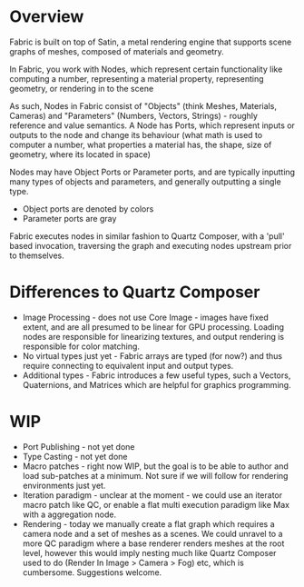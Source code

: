 # Overview

Fabric is built on top of Satin, a metal rendering engine that supports scene graphs of meshes, composed of materials and geometry. 

In Fabric, you work with Nodes, which represent certain functionality like computing a number, representing a material property, representing geometry, or rendering in to the scene 

As such, Nodes in Fabric consist of "Objects" (think Meshes, Materials, Cameras) and "Parameters" (Numbers, Vectors, Strings) - roughly reference and value semantics.
A Node has Ports, which represent inputs or outputs to the node and change its behaviour (what math is used to computer a number, what properties a material has, the shape, size of geometry, where its located in space)

Nodes may have Object Ports or Parameter ports, and are typically inputting many types of objects and parameters, and generally outputting a single type.

* Object ports are denoted by colors
* Parameter ports are gray

Fabric executes nodes in similar fashion to Quartz Composer, with a 'pull' based invocation, traversing the graph and executing nodes upstream prior to themselves. 

# Differences to Quartz Composer

* Image Processing - does not use Core Image - images have fixed extent, and are all presumed to be linear for GPU processing. Loading nodes are responsible for linearizing textures, and output rendering is responsible for color matching.
* No virtual types just yet - Fabric arrays are typed (for now?) and thus require connecting to equivalent input and output types.
* Additional types - Fabric introduces a few useful types, such a Vectors, Quaternions, and Matrices which are helpful for graphics programming.
  
# WIP
* Port Publishing - not yet done
* Type Casting - not yet done
* Macro patches - right now WIP, but the goal is to be able to author and load sub-patches at a minimum. Not sure if we will follow for rendering environments just yet.
* Iteration paradigm - unclear at the moment - we could use an iterator macro patch like QC, or enable a flat multi execution paradigm like Max with a aggregation node.
* Rendering - today we manually create a flat graph which requires a camera node and a set of meshes as a scenes. We could unravel to a more QC paradigm where a base renderer renders meshes at the root level, however this would imply nesting much like Quartz Composer used to do (Render In Image > Camera > Fog) etc, which is cumbersome. Suggestions welcome.
